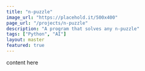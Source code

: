 ```yaml
---
title: "n-puzzle"
image_url: "https://placehold.it/500x400"
page_url: "/projects/n-puzzle"
description: "A program that solves any n-puzzle"
tags: ["Python", "AI"]
layout: master
featured: true
---
```



content here